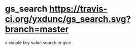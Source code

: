 # gs_search https://travis-ci.org/yxdunc/gs_search.svg?branch=master
a simple key value search engine

